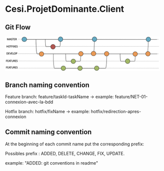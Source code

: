 # Cesi.ProjetDominante.Client

## Git Flow

![alt text](https://github.com/evapierrini/Cesi.ProjetDominante.Client/blob/master/pictures/gitflow.png?raw=true)

## Branch naming convention

Feature branch: feature/taskId-taskName -> example: feature/NET-01-connexion-avec-la-bdd

Hotfix branch: hotfix/fixName -> example: hotfix/redirection-apres-connexion

## Commit naming convention

At the beginning of each commit name put the corresponding prefix:

Possibles prefix : ADDED, DELETE, CHANGE, FIX, UPDATE.

example: "ADDED: git conventions in readme"
